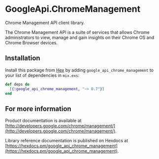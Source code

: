 # GoogleApi.ChromeManagement

Chrome Management API client library.

The Chrome Management API is a suite of services that allows Chrome administrators to view, manage and gain insights on their Chrome OS and Chrome Browser devices.

## Installation

Install this package from [Hex](https://hex.pm) by adding
`google_api_chrome_management` to your list of dependencies in `mix.exs`:

```elixir
def deps do
  [{:google_api_chrome_management, "~> 0.7"}]
end
```

## For more information

Product documentation is available at [http://developers.google.com/chrome/management/](http://developers.google.com/chrome/management/).

Library reference documentation is published on Hexdocs at
[https://hexdocs.pm/google_api_chrome_management](https://hexdocs.pm/google_api_chrome_management).
